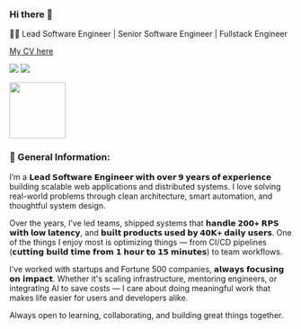 ### Hi there 👋

👨‍💻 Lead Software Engineer | Senior Software Engineer | Fullstack Engineer

[My CV here](https://bit.ly/4ddjeuz)

[![](https://img.shields.io/badge/LinkedIn-ffffff?style=for-the-badge&logo=linkedin&logoColor=0A66C2)](https://www.linkedin.com/in/vusatui/)
[![](https://img.shields.io/badge/telegram-ffffff?style=for-the-badge&logo=telegram&logoColor=26A5E4)](https://t.me/vusatui)


[<img src="https://github.com/vusatui/vusatui/assets/32521973/bfe8a346-71a1-4437-8437-5fc820aed25f" width="100">](https://www.credly.com/badges/0a61b7ad-16d5-497c-89c9-376995285c66/public_url)

### 👤 General Information:

I’m a **𝗟𝗲𝗮𝗱 𝗦𝗼𝗳𝘁𝘄𝗮𝗿𝗲 𝗘𝗻𝗴𝗶𝗻𝗲𝗲𝗿 𝘄𝗶𝘁𝗵 𝗼𝘃𝗲𝗿 𝟵 𝘆𝗲𝗮𝗿𝘀 𝗼𝗳 𝗲𝘅𝗽𝗲𝗿𝗶𝗲𝗻𝗰𝗲** building scalable web applications and distributed systems. I love solving real-world problems through clean architecture, smart automation, and thoughtful system design.

Over the years, I’ve led teams, shipped systems that **𝗵𝗮𝗻𝗱𝗹𝗲 𝟮𝟬𝟬+ 𝗥𝗣𝗦 𝘄𝗶𝘁𝗵 𝗹𝗼𝘄 𝗹𝗮𝘁𝗲𝗻𝗰𝘆**, and **𝗯𝘂𝗶𝗹𝘁 𝗽𝗿𝗼𝗱𝘂𝗰𝘁𝘀 𝘂𝘀𝗲𝗱 𝗯𝘆 𝟰𝟬𝗞+ 𝗱𝗮𝗶𝗹𝘆** 𝘂𝘀𝗲𝗿𝘀. One of the things I enjoy most is optimizing things — from CI/CD pipelines (𝗰𝘂𝘁𝘁𝗶𝗻𝗴 𝗯𝘂𝗶𝗹𝗱 𝘁𝗶𝗺𝗲 𝗳𝗿𝗼𝗺 𝟭 𝗵𝗼𝘂𝗿 𝘁𝗼 𝟭𝟱 𝗺𝗶𝗻𝘂𝘁𝗲𝘀) to team workflows.

I’ve worked with startups and Fortune 500 companies, 𝗮𝗹𝘄𝗮𝘆𝘀 𝗳𝗼𝗰𝘂𝘀𝗶𝗻𝗴 𝗼𝗻 𝗶𝗺𝗽𝗮𝗰𝘁. Whether it's scaling infrastructure, mentoring engineers, or integrating AI to save costs — I care about doing meaningful work that makes life easier for users and developers alike.

Always open to learning, collaborating, and building great things together.

<!--
**vusatui/vusatui** is a ✨ _special_ ✨ repository because its `README.md` (this file) appears on your GitHub profile.

Here are some ideas to get you started:

- 🔭 I’m currently working on ...
- 🌱 I’m currently learning ...
- 👯 I’m looking to collaborate on ...
- 🤔 I’m looking for help with ...
- 💬 Ask me about ...
- 📫 How to reach me: ...
- 😄 Pronouns: ...
- ⚡ Fun fact: ...
-->
